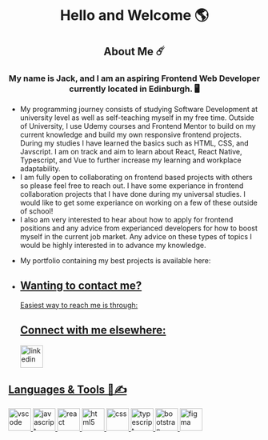 <h1 align="center">
Hello and Welcome 🌎
</p>

<h2 align="center" >About Me ☄️</h2>
<h3 align="center" > My name is Jack, and I am an aspiring Frontend Web Developer currently located in Edinburgh. 🖥️ </h3>

<ul>
 <li>
 My programming journey consists of studying Software Development at university level as well as self-teaching myself in my free time. 
 Outside of University, I use Udemy courses and Frontend Mentor to build on my current knowledge and build my own responsive frontend projects. During my studies I have learned the basics such as HTML, CSS, and Javscript. I am on track and aim to learn about React, React Native, Typescript, and Vue to further increase my learning and workplace adaptability.
 </li>
 
 <li>
  I am fully open to collaborating on frontend based projects with others so please feel free to reach out. I have some experiance in frontend collaboration projects that I have done during my universal studies. I would like to get some experiance on working on a few of these outside of school!
 </li>

 <li>
  I also am very interested to hear about how to apply for frontend positions and any advice from experianced developers for how to boost myself in the current job market. Any advice on these types of topics I would be highly interested in to advance my knowledge.
 </li>

 <li>
   <p>My portfolio containing my best projects is available here: <a href="link to future portfolio here"</p>
 </li>
 
 <li>
  <h2>Wanting to contact me?</h2>
  <p>Easiest way to reach me is through: <a href ="jack.k.wilson04@gmail.com"</a></p>

   <h2>Connect with me elsewhere:</h2>
  <p>
   <a href ="https://www.linkedin.com/in/jack-wilson-316b9529b/"><img src="https://cdn.jsdelivr.net/gh/devicons/devicon@latest/icons/linkedin/linkedin-original.svg" alt="linkedin" width="45" height="45"</a>     
  </p>
 </li>
</ul>

<h2>Languages & Tools 👾✍️</h2>
<p align="left">
<img src="https://cdn.jsdelivr.net/gh/devicons/devicon@latest/icons/vscode/vscode-original.svg" alt="vscode" width="45" height="45"/>         
<img src="https://cdn.jsdelivr.net/gh/devicons/devicon@latest/icons/javascript/javascript-original.svg" alt="javascript" width="45" height="45"/>       
<img src="https://cdn.jsdelivr.net/gh/devicons/devicon@latest/icons/react/react-original.svg" alt="react" width="45" height="45"/>
 <img src="https://cdn.jsdelivr.net/gh/devicons/devicon@latest/icons/html5/html5-original.svg" alt="html5" width="45" height="45" />
 <img src="https://cdn.jsdelivr.net/gh/devicons/devicon@latest/icons/css3/css3-original.svg" alt="css" width="45" height="45"/>
<img src="https://cdn.jsdelivr.net/gh/devicons/devicon@latest/icons/typescript/typescript-original.svg" alt="typescript" width="45" height="45"/>
<img src="https://cdn.jsdelivr.net/gh/devicons/devicon@latest/icons/bootstrap/bootstrap-original.svg" alt="bootstrap" width="45" height="45"/>
<img src="https://cdn.jsdelivr.net/gh/devicons/devicon@latest/icons/figma/figma-original.svg" alt="figma" width="45" height="45"/>
 <!--
<img src="https://cdn.jsdelivr.net/gh/devicons/devicon@latest/icons/angular/angular-original.svg" alt="angular" width="45" height="45"/>
<img src="https://cdn.jsdelivr.net/gh/devicons/devicon@latest/icons/vuejs/vuejs-original.svg" alt="vue" width="45" height="45"/>
-->
          
 </p>

<!--
**JxckWilsxn/JxckWilsxn** is a ✨ _special_ ✨ repository because its `README.md` (this file) appears on your GitHub profile.

Here are some ideas to get you started:

- 🔭 I’m currently working on ...
- 🌱 I’m currently learning ...
- 👯 I’m looking to collaborate on ...
- 🤔 I’m looking for help with ...
- 💬 Ask me about ...
- 📫 How to reach me: ...
- 😄 Pronouns: ...
- ⚡ Fun fact: ...
-->

